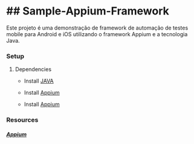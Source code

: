 # ## Sample-Appium-Framework

Este projeto é uma demonstração de framework de automação de testes mobile para Android e iOS utilizando o framework Appium e a tecnologia Java.

### Setup

1. Dependencies
    * Install [JAVA](https://www.oracle.com/technetwork/pt/java/javase/downloads/index.html/)
    
    * Install [Appium](https://github.com/appium/appium-desktop/releases/tag/v1.7.1)

    * Install [Appium](https://developer.android.com/studio/)
    
### Resources
##### [Appium](http://appium.io/)
